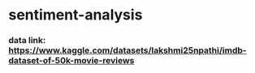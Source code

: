 # sentiment-analysis
### data link: https://www.kaggle.com/datasets/lakshmi25npathi/imdb-dataset-of-50k-movie-reviews
